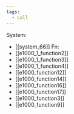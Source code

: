 ```yaml
---
tags:
  - Call
---
```

System:
- [[system_66]]
Fn:
- [[e1000_1_function2]]
- [[e1000_1_function3]]
- [[e1000_1_function4]]
- [[e1000_function12]]
- [[e1000_function14]]
- [[e1000_function16]]
- [[e1000_function17]]
- [[e1000_function3]]
- [[e1000_function9]]
